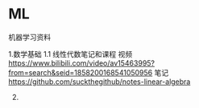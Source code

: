 # ML
机器学习资料
  
  
  
 1.数学基础
        1.1 线性代数笔记和课程
            视频 https://www.bilibili.com/video/av15463995?from=search&seid=1858200168541050956
            笔记 https://github.com/suckthegithub/notes-linear-algebra
  
  
 2.
